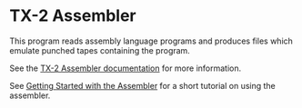 # TX-2 Assembler

This program reads assembly language programs and produces files which
emulate punched tapes containing the program.

See the [TX-2 Assembler documentation](../docs/assembler) for more
information.

See [Getting Started with the
Assembler](../docs/assembler/getting-started.md) for a short tutorial
on using the assembler.
